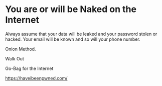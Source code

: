 # You are or will be Naked on the Internet

Always assume that your data will be leaked and your password stolen or hacked.
Your email will be known and so will your phone number.

Onion Method.

Walk Out

Go-Bag for the Internet

https://haveibeenpwned.com/